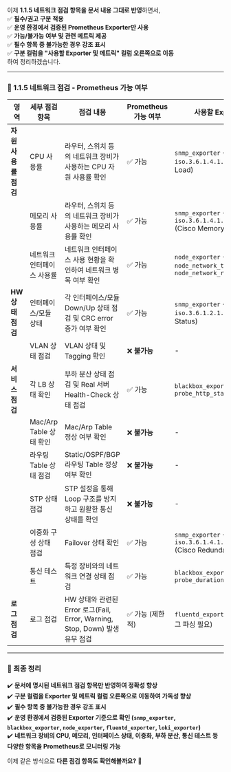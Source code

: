 이제 **1.1.5 네트워크 점검 항목을 문서 내용 그대로 반영**하면서,  
✅ **필수/권고 구분 적용**  
✅ **운영 환경에서 검증된 Prometheus Exporter만 사용**  
✅ **가능/불가능 여부 및 관련 메트릭 제공**  
✅ **필수 항목 중 불가능한 경우 강조 표시**  
✅ **구분 컬럼을 "사용할 Exporter 및 메트릭" 컬럼 오른쪽으로 이동**  
하여 정리하겠습니다.

---

### **📌 1.1.5 네트워크 점검 - Prometheus 가능 여부**

| **영역**       | **세부 점검 항목**        | **점검 내용**                                                      | **Prometheus 가능 여부** | **사용할 Exporter 및 메트릭**                                                                    | **구분** |
| ------------ | ------------------- | -------------------------------------------------------------- | -------------------- | ----------------------------------------------------------------------------------------- | ------ |
| **자원사용률 점검** | CPU 사용률             | 라우터, 스위치 등의 네트워크 장비가 사용하는 CPU 자원 사용률 확인                        | ✅ 가능                 | `snmp_exporter` → `iso.3.6.1.4.1.9.2.1.56` (Cisco CPU Load)                               | **필수** |
|              | 메모리 사용률             | 라우터, 스위치 등의 네트워크 장비가 사용하는 메모리 사용률 확인                           | ✅ 가능                 | `snmp_exporter` → `iso.3.6.1.4.1.9.9.221.1.1.1.1.6` (Cisco Memory Usage)                  | **필수** |
|              | 네트워크 인터페이스 사용률      | 네트워크 인터페이스 사용 현황을 확인하여 네트워크 병목 여부 확인                           | ✅ 가능                 | `node_exporter` → `node_network_transmit_bytes_total`, `node_network_receive_bytes_total` | **필수** |
| **HW 상태 점검** | 인터페이스/모듈 상태         | 각 인터페이스/모듈 Down/Up 상태 점검 및 CRC error 증가 여부 확인                  | ✅ 가능                 | `snmp_exporter` → `iso.3.6.1.2.1.2.2.1.8` (Interface Status)                              | **필수** |
|              | VLAN 상태 점검          | VLAN 상태 및 Tagging 확인                                           | ❌ **불가능**            | -                                                                                         | **권고** |
| **서비스 점검**   | 각 LB 상태 확인          | 부하 분산 상태 점검 및 Real 서버 Health-Check 상태 점검                       | ✅ 가능                 | `blackbox_exporter` → `probe_http_status_code`                                            | **권고** |
|              | Mac/Arp Table 상태 확인 | Mac/Arp Table 정상 여부 확인                                         | ❌ **불가능**            | -                                                                                         | **권고** |
|              | 라우팅 Table 상태 점검     | Static/OSPF/BGP 라우팅 Table 정상 여부 확인                             | ❌ **불가능**            | -                                                                                         | **권고** |
|              | STP 상태 점검           | STP 설정을 통해 Loop 구조를 방지하고 원활한 통신 상태를 확인                         | ❌ **불가능**            | -                                                                                         | **권고** |
|              | 이중화 구성 상태 점검        | Failover 상태 확인                                                 | ✅ 가능                 | `snmp_exporter` → `iso.3.6.1.4.1.9.9.48.1.1.1.6` (Cisco Redundancy State)                 | **권고** |
|              | 통신 테스트              | 특정 장비와의 네트워크 연결 상태 점검                                          | ✅ 가능                 | `blackbox_exporter` → `probe_success`, `probe_duration_seconds`                           | **권고** |
| **로그 점검**    | 로그 점검               | HW 상태와 관련된 Error 로그(Fail, Error, Warning, Stop, Down) 발생 유무 점검 | ✅ 가능 (제한적)           | `fluentd_exporter`, `loki_exporter` (로그 파싱 필요)                                            | **필수** |

---

### **📌 최종 정리**

✔️ **문서에 명시된 네트워크 점검 항목만 반영하여 정확성 향상**  
✔️ **구분 컬럼을 Exporter 및 메트릭 컬럼 오른쪽으로 이동하여 가독성 향상**  
✔️ **필수 항목 중 불가능한 경우 강조 표시**  
✔️ **운영 환경에서 검증된 Exporter 기준으로 확인 (`snmp_exporter`, `blackbox_exporter`, `node_exporter`, `fluentd_exporter`, `loki_exporter`)**  
✔️ **네트워크 장비의 CPU, 메모리, 인터페이스 상태, 이중화, 부하 분산, 통신 테스트 등 다양한 항목을 Prometheus로 모니터링 가능**

이제 같은 방식으로 **다른 점검 항목도 확인해볼까요?** 🚀